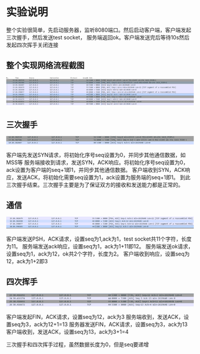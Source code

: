 # 实验说明
整个实验很简单，先启动服务器，监听8080端口。然后启动客户端，客户端发起三次握手，然后发送test socket，
服务端返回ok。客户端发送完后等待10s然后发起四次挥手关闭连接

## 整个实现网络流程截图
![Alt text](image-1.png)

## 三次握手
![Alt text](image-2.png)

客户端先发送SYN请求，将初始化序号seq设置为0，并同步其他通信数据，如MSS等
服务端接收到请求，发送SYN，ACK响应。将初始化序号seq设置为0，ack设置为客户端的seq+1即1，并同步其他通信数据。
客户端收到SYN，ACK响应，发送ACK，将初始化需要seq设置为1，ack设置为服务端的seq+1即1。
到此三次握手结束。三次握手主要是为了保证双方的接收和发送能力都是正常的。

## 通信
![Alt text](image-3.png)

客户端发送PSH，ACK请求，设置seq为1,ack为1，test socket共11个字符，长度为11。
服务端发送ack响应，设置seq为1，ack为1+11即12。
服务端发送ok请求，设置seq为1，ack为12，ok共2个字符，长度为2。
客户端收到响应，设置seq为12，ack为1+2即3

## 四次挥手
![Alt text](image-4.png)

客户端发起FIN，ACK请求，设置seq为12，ack为3
服务端收到，发送ACK，设置seq为3，ack为12+1=13
服务器发送FIN，ACK请求，设置seq为3，ack为13
客户端收到，发送ACK，设置seq为13，ack为3+1=4

三次握手和四次挥手过程，虽然数据长度为0，但是seq要递增